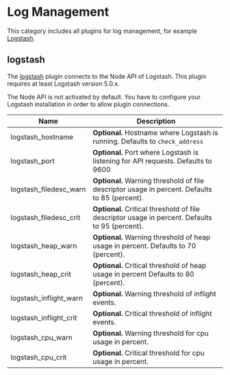 # Log Management <a id="plugins-contrib-log-management"></a>

This category includes all plugins for log management, for example [Logstash](https://www.elastic.co/products/logstash).

## logstash <a id="plugins-contrib-command-logstash"></a>

The [logstash](https://github.com/widhalmt/check_logstash) plugin connects to
the Node API of Logstash. This plugin requires at least Logstash version 5.0.x.

The Node API is not activated by default. You have to configure your Logstash
installation in order to allow plugin connections.

Name                   | Description
-----------------------|------------
logstash_hostname      | **Optional.** Hostname where Logstash is running. Defaults to `check_address`
logstash_port          | **Optional.** Port where Logstash is listening for API requests. Defaults to 9600
logstash_filedesc_warn | **Optional.** Warning threshold of file descriptor usage in percent. Defaults to 85 (percent).
logstash_filedesc_crit | **Optional.** Critical threshold of file descriptor usage in percent. Defaults to 95 (percent).
logstash_heap_warn     | **Optional.** Warning threshold of heap usage in percent. Defaults to 70 (percent).
logstash_heap_crit     | **Optional.** Critical threshold of heap usage in percent Defaults to 80 (percent).
logstash_inflight_warn | **Optional.** Warning threshold of inflight events.
logstash_inflight_crit | **Optional.** Critical threshold of inflight events.
logstash_cpu_warn      | **Optional.** Warning threshold for cpu usage in percent.
logstash_cpu_crit      | **Optional.** Critical threshold for cpu usage in percent.
